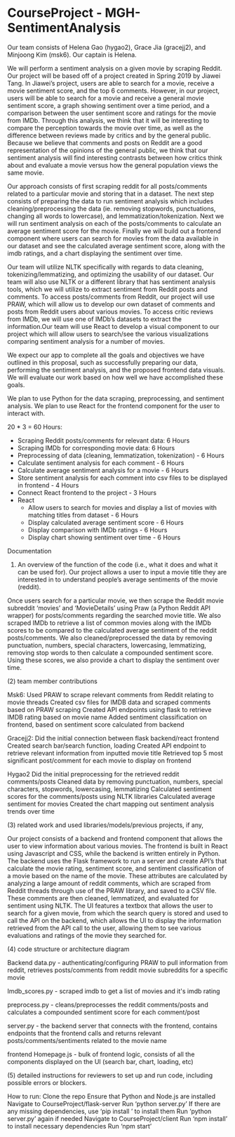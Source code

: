 # CourseProject - MGH-SentimentAnalysis

Our team consists of Helena Gao (hygao2), Grace Jia (gracejj2), and Minjoong Kim (msk6). Our captain is Helena.

We will perform a sentiment analysis on a given movie by scraping Reddit. Our project will be based off of a project created in Spring 2019 by Jiawei Tang. In Jiawei’s project, users are able to search for a movie, receive a movie sentiment score, and the top 6 comments. However, in our project, users will be able to search for a movie and receive a general movie sentiment score, a graph showing sentiment over a time period, and a comparison between the user sentiment score and ratings for the movie from IMDb. Through this analysis, we think that it will be interesting to compare the perception towards the movie over time, as well as the difference between reviews made by critics and by the general public. Because we believe that comments and posts on Reddit are a good representation of the opinions of the general public, we think that our sentiment analysis will find interesting contrasts between how critics think about and evaluate a movie versus how the general population views the same movie.

Our approach consists of first scraping reddit for all posts/comments related to a particular movie and storing that in a dataset. The next step consists of preparing the data to run sentiment analysis which includes cleaning/preprocessing the data (ie. removing stopwords, punctuations, changing all words to lowercase), and lemmatization/tokenization. Next we will run sentiment analysis on each of the posts/comments to calculate an average sentiment score for the movie. Finally we will build out a frontend component where users can search for movies from the data available in our dataset and see the calculated average sentiment score, along with the imdb ratings, and a chart displaying the sentiment over time. 

Our team will utilize NLTK specifically with regards to data cleaning, tokenizing/lemmatizing, and optimizing the usability of our dataset. Our team will also use NLTK or a different library that has sentiment analysis tools, which we will utilize to extract sentiment from Reddit posts and comments. To access posts/comments from Reddit, our project will use PRAW, which will allow us to develop our own dataset of comments and posts from Reddit users about various movies. To access critic reviews from IMDb, we will use one of IMDb’s datasets to extract the information.Our team will use React to develop a visual component to our project which will allow users to search/see the various visualizations comparing sentiment analysis for a number of movies. 

We expect our app to complete all the goals and objectives we have outlined in this proposal, such as successfully preparing our data, performing the sentiment analysis, and the proposed frontend data visuals. We will evaluate our work based on how well we have accomplished these goals.

We plan to use Python for the data scraping, preprocessing, and sentiment analysis. We plan to use React for the frontend component for the user to interact with. 

20 * 3 = 60 Hours:
- Scraping Reddit posts/comments for relevant data: 6 Hours
- Scraping IMDb for corresponding movie data: 6 Hours
- Preprocessing of data (cleaning, lemmatization, tokenization) - 6 Hours
- Calculate sentiment analysis for each comment - 6 Hours
- Calculate average sentiment analysis for a movie - 6 Hours
- Store sentiment analysis for each comment into csv files to be displayed in frontend - 4 Hours
- Connect React frontend to the project - 3 Hours
- React
  - Allow users to search for movies and display a list of movies with matching titles from dataset - 6 Hours
  - Display calculated average sentiment score - 6 Hours
  - Display comparison with IMDb ratings - 6 Hours
  - Display chart showing sentiment over time - 6 Hours


Documentation
1) An overview of the function of the code (i.e., what it does and what it can be used for). 
Our project allows a user to input a movie title they are interested in to understand people’s average sentiments of the movie (reddit). 

Once users search for a particular movie, we then scrape the Reddit movie subreddit ‘movies’ and ‘MovieDetails’ using Praw (a Python Reddit API wrapper) for posts/comments regarding the searched movie title. We also scraped IMDb to retrieve a list of common movies along with the IMDb scores to be compared to the calculated average sentiment of the reddit posts/comments. We also cleaned/preprocessed the data by removing punctuation, numbers, special characters, lowercasing, lemmatizing, removing stop words to then calculate a compounded sentiment score. Using these scores, we also provide a chart to display the sentiment over time.


 (2) team member contributions

Msk6: 
Used PRAW to scrape relevant comments from Reddit relating to movie threads
Created csv files for IMDB data and scraped comments based on PRAW scraping
Created API endpoints using flask to retrieve IMDB rating based on movie name
 Added sentiment classification on frontend, based on sentiment score calculated from backend

Gracejj2:
Did the initial connection between flask backend/react frontend
Created search bar/search function, loading
Created API endpoint to retrieve relevant information from inputted movie title
Retrieved top 5 most significant post/comment for each movie to display on frontend

Hygao2 
Did the initial preprocessing for the retrieved reddit comments/posts
Cleaned data by removing punctuation, numbers, special characters, stopwords, lowercasing, lemmatizing
Calculated sentiment scores for the comments/posts using NLTK libraries
Calculated average sentiment for movies
Created the chart mapping out sentiment analysis trends over time


(3) related work and used libraries/models/previous projects, if any, 


Our project consists of a backend and frontend component that allows the user to view information about various movies. The frontend is built in React using Javascript and CSS, while the backend is written entirely in Python. The backend uses the Flask framework to run a server and create API’s that calculate the movie rating, sentiment score, and sentiment classification of a movie based on the name of the movie. These attributes are calculated by analyzing a large amount of reddit comments, which are scraped from Reddit threads through use of the PRAW library, and saved to a CSV file. These comments are then cleaned, lemmatized, and evaluated for sentiment using NLTK. The UI features a textbox that allows the user to search for a given movie, from which the search query is stored and used to call the API on the backend, which allows the UI to display the information retrieved from the API call to the user, allowing them to see various evaluations and ratings of the movie they searched for. 



(4) code structure or architecture diagram

Backend
data.py - authenticating/configuring PRAW to pull information from reddit, retrieves posts/comments from reddit movie subreddits for a specific movie

Imdb_scores.py - scraped imdb to get a list of movies and it's imdb rating

preprocess.py - cleans/preprocesses the reddit comments/posts and calculates a compounded sentiment score for each comment/post

server.py - the backend server that connects with the frontend, contains endpoints that the frontend calls and returns relevant posts/comments/sentiments related to the movie name

frontend
Homepage.js - bulk of frontend logic, consists of all the components displayed on the UI (search bar, chart, loading, etc)


(5) detailed instructions for reviewers to set up and run code, including possible errors or blockers.

How to run:
Clone the repo
Ensure that Python and Node.js are installed
Navigate to CourseProject/flask-server
Run ‘python server.py’
If there are any missing dependencies, use ‘pip install <package>’ to install them
Run ‘python server.py’ again if needed
Navigate to CourseProject/client
Run ‘npm install’ to install necessary dependencies
Run ‘npm start’



